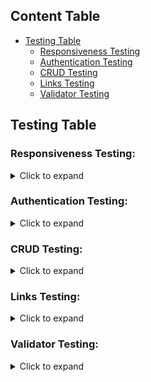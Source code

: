 ## Content Table
- [Testing Table](#testing-table)
    - [Responsiveness Testing](#responsiveness-testing)
    - [Authentication Testing](#authentication-testing)
    - [CRUD Testing](#crud-testing)
    - [Links Testing](#links-testing)
    - [Validator Testing](#validator-testing)

## Testing Table

### Responsiveness Testing:
<details>
<summary>Click to expand</summary>

| **TEST** | **ACTION** | **EXPECTATION** | **RESULT** |
| -------- | ---------- | --------------- | ---------- |
|Home Page | Size down from 1920px to 320px using Dev Tool on Chrome, Mozilla and Explorer. Safari has been so far tested only on mobile devices without the Dev Tool due to missing hardware. | Elements look good down to 320px | ✅ |
|Menu Page | Size down from 1920px to 320px using Dev Tool on Chrome, Mozilla and Explorer. Safari has been so far tested only on mobile devices without the Dev Tool due to missing hardware.| Elements look good down to 320px | ✅ |
|Ingredients Page |Size down from 1920px to 320px using Dev Tool on Chrome, Mozilla and Explorer. Safari has been so far tested only on mobile devices without the Dev Tool due to missing hardware.|Elements look good down to 320px|✅|
|Staff Portal|Size down from 1920px to 320px using Dev Tool on Chrome, Mozilla and Explorer. Safari has been so far tested only on mobile devices without the Dev Tool due to missing hardware.|Elements look good down to 320px|✅|
|Staff Portal: Modals for Login/Register, modify password and logout|Size down from 1920px to 320px using Dev Tool on Chrome, Mozilla and Explorer. Safari has been so far tested only on mobile devices without the Dev Tool due to missing hardware.|Elements look good down to 320px|✅|
|Add Ingredient Page|Size down from 1920px to 320px using Dev Tool on Chrome, Mozilla and Explorer. Safari has been so far tested only on mobile devices without the Dev Tool due to missing hardware.|Elements look good down to 320px|✅|
|Add Menu Item Page|Size down from 1920px to 320px using Dev Tool on Chrome, Mozilla and Explorer. Safari has been so far tested only on mobile devices without the Dev Tool due to missing hardware.|Elements look good down to 320px|✅|
|Manage Ingredients Page|Size down from 1920px to 320px using Dev Tool on Chrome, Mozilla and Explorer. Safari has been so far tested only on mobile devices without the Dev Tool due to missing hardware.|Elements look good down to 320px|✅|
|Manage Ingredients Edit Modal/Delete Modal|Size down from 1920px to 320px using Dev Tool on Chrome, Mozilla and Explorer. Safari has been so far tested only on mobile devices without the Dev Tool due to missing hardware.|Elements look good down to 320px|✅|
|Manage Menu Items Page|Size down from 1920px to 320px using Dev Tool on Chrome, Mozilla and Explorer. Safari has been so far tested only on mobile devices without the Dev Tool due to missing hardware.|Elements look good down to 320px|✅|
|Manage Menu Items Edit Modal/Delete Modal|Size down from 1920px to 320px using Dev Tool on Chrome, Mozilla and Explorer. Safari has been so far tested only on mobile devices without the Dev Tool due to missing hardware.|Elements look good down to 320px|✅|
</details>

### Authentication Testing:
<details>
<summary>Click to expand</summary>

| **TEST** | **ACTION** | **EXPECTATION** | **RESULT** |
| -------- | ---------- | --------------- | ---------- |
| Staff Portal | Login with approved Staff User | Correctly logs in, redirect to Staff Portal, receive feedback message with the correct username, Staff Portal welcomes the user with the correct username |✅|
| Staff Portal | Login with invalid data | Login fails, redirect to Staff Portal, receive feedback message informing the failed login, reopen login modal showcasing the error message that caused the login to fail |✅|
| Staff Portal | Login with not approved account | Login fails, redirect to Staff Portal, receive feedback message informing that the user requires approval |✅|
| Staff Portal | Login with not staff account | Correctly logs in, shows prompt of restriced access to staff accounts only, prompts to head to the Home Page |✅|
| Staff Portal | When logged in, use the logout option | Logout modal correctly opens asking for logout confirmation. Correctly logs out and redirects to Staff Portal if confirmed |✅|
| Staff Portal | Register Account | Correctly registers account, redirect to Staff Portal, receive feedback message informing the user to await the approval, the user is correctly not approved |✅|
| Staff Portal | Register Account with non unique name | Registration process fails, redirects to Staff Portal, receive feedback message informing the user that the registration process failed, reopen login/register modal in the correct tab, showcase error message of username alredy in use |✅|
| Staff Portal | Register Account with a username with less than 3 charachters | Registration process fails, redirects to Staff Portal, receive feedback message informing the user that the registration process failed, reopen login/register modal in the correct tab, show correct error message |✅|
| Staff Portal | Modify password of logged in user with correct data | Password modification executes correctly, redirects to Staff Portal, user receives positive feedback |✅|
| Staff Portal | Modify password of logged in user with incorrect data | Password modification fails, redirects to Staff Portal, receive feedback messaging informing the user that the process failed, reopen Password Modification modal, show error message of the fields affected |✅|
| Staff Portal | Reopen Password Modification modal after an error occured | Error messages correctly reset |✅|
| Add Ingredient Page | When logged in, use the logout option | Logout modal correctly opens asking for logout confirmation. Correctly logs out and redirects to Staff Portal if confirmed |✅|
| Add Ingredient Page | Logged in as a not staff user | Correctly restricts access asking to go back to the Home Page |✅|
| Add Ingredient Page | Access page when not logged in | Correctly restricts access asking to login through the Staff Portal |✅|
| Add Menu Item Page | When logged in, use the logout option | Logout modal correctly opens asking for logout confirmation. Correctly logs out and redirects to Staff Portal if confirmed |✅|
| Add Menu Item Page | Logged in as a not staff user | Correctly restricts access asking to go back to the Home Page |✅|
| Add Menu Item Page | Access page when not logged in | Correctly restricts access asking to login through the Staff Portal |✅|
| Manage Ingredients Page | When logged in, use the logout option | Logout modal correctly opens asking for logout confirmation. Correctly logs out and redirects to Staff Portal if confirmed |✅|
| Manage Ingredients Page | Logged in as a not staff user | Correctly restricts access asking to go back to the Home Page |✅|
| Manage Ingredients Page | Access page when not logged in | Correctly restricts access asking to login through the Staff Portal |✅|
| Manage Menu Items Page | When logged in, use the logout option | Logout modal correctly opens asking for logout confirmation. Correctly logs out and redirects to Staff Portal if confirmed |✅|
| Manage Menu Items Page | Logged in as a not staff user | Correctly restricts access asking to go back to the Home Page |✅|
| Manage Menu Items Page | Access page when not logged in | Correctly restricts access asking to login through the Staff Portal |✅|
</details>

### CRUD Testing:
<details>
<summary>Click to expand</summary>

| **TEST** | **ACTION** | **EXPECTATION** | **RESULT** |
| -------- | ---------- | --------------- | ---------- |
|Add Ingredient Page||||
|Create Ingredient| Add new Instance to Ingredient Model| Instance created|✅|
|Create Ingredient|Create Ingredient with Image| Instance created, Image uploaded to Cloudinary with the correct name: ingredient_ID|✅|
|Create Ingredient|Create Ingredient without Image| Instance created, Image set to default image|✅|
|Create Ingredient|Add new Instance to Ingredient Model with non-unique name| Form not valid, redirect to Add Ingredient page, error message informs the user|✅|
|Create Ingredient|Add new Instance to Ingredient Model with a file that is not an image format| Form not valid, redirect to Add Ingredient page, error message informs the user|✅|
|Add Menu Item Page||||
|Create Pizza Menu Item| Add new Instance to Pizza Model| Instance created|✅|
|Create Pizza Menu Item|Create Pizza with Image| Instance created, Image uploaded to Cloudinary with the correct name: pizza_ID|✅|
|Create Pizza Menu Item|Create Pizza without Image| Instance created, Image set to default image|✅|
|Create Pizza Menu Item| Add new Instance to Pizza Model with Selector open but set to Placeholder| Instance created, Ingredient Selector has been correctly ignored|✅|
|Create Pizza Menu Item| Add new Instance to Pizza Model with 2 selectors with the same ingredient| Form not valid, redirect to Add Menu Item page, error message informs the user|✅|
|Create Pizza Menu Item|Add new Instance to Pizza Model with non-unique name| Form not valid, redirect to Add Menu Item page, error message informs the user|✅|
|Create Pizza Menu Item|Add new Instance to Pizza Model with a file that is not an image format| Form not valid, redirect to Add Menu Item page, error message informs the user|✅|
| Manage Ingredients Page |  |  |  |
| Manage Ingredients | Order of appearance | Ingredients are correctly ordered based on Ingredient Category Order and then alphabetically | ✅ |
| Manage Ingredients| Click the Edit button | Correctly opens the selected Ingredient Modal and populates it with the correct data| ✅ |
| Manage Ingredients| Upload new Image | Correctly changes the image preview to the new image, new image's name correctly assigned to ingredient_ID, old image correctly overwritten| ✅ |
| Manage Ingredients| Check Remove Image Box | Correctly removes the existing image and setting the current image to the default image | ✅ |
| Manage Ingredients| Upload new image while simultaneously checking the "remove image" box | Remove image overrides the uploaded image resulting in the new image being the default assigned image | ✅ |
| Manage Ingredients| Change the ingredient name to another ingredients existing name | Form not valid, redirects to Manage Ingredients Page, reopens the Edit Modal of the invalid Ingredient, correctly repopulates the values in the modal, error message informs the user| ✅ |
| Manage Ingredients| Edit the Ingredient with a non image file | Form not valid, redirects to Manage Ingredients Page, reopens the Edit Modal of the invalid Ingredient, correctly repopulates the values in the modal, error message informs the user| ✅ |
| Manage Ingredients| Close the edit modal after it was automatically opened due to an invalid form | Error messages correctly reset as to not appear in next Modals| ✅ |
|Manage Ingredients| Delete the Ingredient| Correctly opens the selected Ingredients delete modal and upon confirmation correctly deletes the instance, correctly deletes the image associated to the ingredient from Cloudinary | ✅ |
| Manage Menu Item Page |  |  |  |
| Manage Menu Item | Order of appearance | Menu Items correctly ordered alphabetically | ✅ |
| Manage Menu Item | Click the Edit button | Correctly opens the selected Menu Item Modal and populates it with the correct data| ✅ |
| Manage Menu Item | Upload new Image | Correctly changes the image preview to the new image, new image's name correctly assigned to pizza_ID, old image correctly overwritten| ✅ |
| Manage Menu Item | Check Remove Image Box | Correctly removes the existing image and setting the current image to the default image | ✅ |
| Manage Menu Item | Upload new image while simultaneously checking the "remove image" box | Remove image overrides the uploaded image resulting in the new image being the default assigned image | ✅ |
| Manage Menu Item | Change the menu item name to another menu items existing name | Form not valid, redirects to Manage Menu Items Page, reopens the Edit Modal of the invalid Menu Item, correctly repopulates the values in the modal, error message informs the user | ✅ |
| Manage Menu Item | Edit the Menu Item with a non image file | Form not valid, redirects to Manage Menu Items Page, reopens the Edit Modal of the invalid Menu Item, correctly repopulates the values in the modal, error message informs the user | ✅ |
| Manage Menu Item | Edit the Menu Item by adding 2 of the same ingredient | Form not valid, redirects to Manage Menu Items Page, reopens the Edit Modal of the invalid Menu Item, correctly repopulates the values in the modal, error message informs the user | ✅ |
| Manage Menu Item | Edit the Menu Item with an empty Ingredient Selector | Instance correctly created, the empty ingredient selector was correctly ignored | ✅ |
| Manage Menu Item | Close the edit modal after it was automatically opened due to an invalid form | Error messages correctly reset as to not appear in next Modals | ✅ |
| Manage Menu Item | Delete the Menu Item | Correctly opens the selected Menu Items delete modal and upon confirmation correctly deletes the instance, correctly deletes the image associated to the menu item from Cloudinary | ✅ |
</details>

### Links Testing:
<details>
<summary>Click to expand</summary>

| **TEST** | **ACTION** | **EXPECTATION** | **RESULT** |
| -------- | ---------- | --------------- | ---------- |
| Base | Click on Navigation Links | Correctly routed to the associated link |✅|
| Base | Logged in as Staff User | Correctly show the Staff Portal link |✅|
| Base | Hover the Staff Portal Link | Correctly opens a dropdown menu |✅|
| Home Page | Click on Home Page Buttons | Correctly routed to the associated page |✅|
| Footer | Click on Map Icon | Correctly opens a new Tab to Google Maps |✅|
| Footer | Click on Social Links | Correctly opens a new Tab to the associated links |✅|
| Menu Page | Click on Tabs | Correctly populates the tab content |✅|
| Menu Page | Click on Ingredient | Correctly routed to the Ingredients Page, correctly opens the associated Ingredient Category tab after a short delay, correctly scrolls to the chosen Ingredient |✅|
| Ingredient Page | Click on Tabs | Correctly populates the tab content |✅|
| Ingredient Page | Click on Staff Portal Links | Correctly routes the user to the associated page chosen |✅|
</details>

### Validator Testing:
<details>
<summary>Click to expand</summary>
The modules have been tested and reviewed using the Code Institute's linter.<br>

There is one line in staff_portal - views.py and users - middleware that exceed the recommended 79 characters.<br>
The code works regardless but breaking these specific lines into multiple lines exceeds my current capabilities.

| **TEST** | **ACTION** | **EXPECTATION** | **RESULT** |
| -------- | ---------- | --------------- | ---------- |
| da_salvino - urls.py | PEP8 Validator| No issues found |✅|
| home - apps.py | PEP8 Validator| No issues found |✅|
| home - urls.py | PEP8 Validator| No issues found |✅|
| home - views.py | PEP8 Validator| No issues found |✅|
| ingredients - apps.py | PEP8 Validator| No issues found |✅|
| ingredients - urls.py | PEP8 Validator| No issues found |✅|
| ingredients - views.py | PEP8 Validator| No issues found |✅|
| menu - apps.py | PEP8 Validator| No issues found |✅|
| menu - urls.py | PEP8 Validator| No issues found |✅|
| menu - views.py | PEP8 Validator| No issues found |✅|
| staff_portal - admin.py | PEP8 Validator| No issues found |✅|
| staff_portal - apps.py | PEP8 Validator| No issues found |✅|
| staff_portal - forms.py | PEP8 Validator| No issues found |✅|
| staff_portal - models.py | PEP8 Validator| No issues found |✅|
| staff_portal - urls.py | PEP8 Validator| No issues found |✅|
| staff_portal - views.py | PEP8 Validator| No issues found |❗|
| users - admin.py | PEP8 Validator| No issues found |✅|
| users - apps.py | PEP8 Validator| No issues found |✅|
| users - middleware.py | PEP8 Validator| No issues found |❗|
| users - urls.py | PEP8 Validator| No issues found |✅|
| users - views.py | PEP8 Validator| No issues found |✅|
</details>

